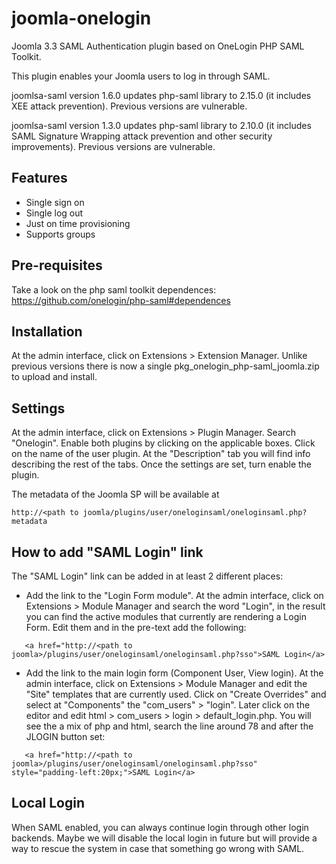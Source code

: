 joomla-onelogin
===============

Joomla 3.3 SAML Authentication plugin based on OneLogin PHP SAML Toolkit.

This plugin enables your Joomla users to log in through SAML.

joomlsa-saml version 1.6.0 updates php-saml library to 2.15.0 (it includes XEE attack prevention).
Previous versions are vulnerable.

joomlsa-saml version 1.3.0 updates php-saml library to 2.10.0 (it includes SAML Signature Wrapping attack prevention and other security improvements).
Previous versions are vulnerable.

Features
--------

* Single sign on
* Single log out
* Just on time provisioning
* Supports groups


Pre-requisites
--------------

Take a look on the php saml toolkit dependences:
https://github.com/onelogin/php-saml#dependences


Installation
------------

At the admin interface, click on Extensions > Extension Manager. 
Unlike previous versions there is now a single pkg_onelogin_php-saml_joomla.zip to upload and install.


Settings
--------

At the admin interface, click on Extensions > Plugin Manager. Search "Onelogin". 
Enable both plugins by clicking on the applicable boxes. Click on the name of the user plugin. 
At the "Description" tab you will find info describing the rest of the tabs. Once the settings are set, turn enable the plugin.

The metadata of the Joomla SP will be available at
``` 
http://<path to joomla/plugins/user/oneloginsaml/oneloginsaml.php?metadata
```

How to add "SAML Login" link
----------------------------

The "SAML Login" link can be added in at least 2 different places:

* Add the link to the "Login Form module". At the admin interface, click on Extensions > Module Manager and search the
   word "Login", in the result you can find the active modules that currently are rendering a Login Form. Edit them and in the
   pre-text add the following:

```
   <a href="http://<path to joomla>/plugins/user/oneloginsaml/oneloginsaml.php?sso">SAML Login</a>
```

* Add the link to the main login form (Component User, View login). At the admin interface, click on Extensions > Module Manager
   and edit the "Site" templates that are currently used. Click on "Create Overrides" and select at "Components" the "com_users" > "login". Later click on the editor and edit html > com_users > login > default_login.php. You will see the a mix of php and html, search the line around 78 and after the JLOGIN button set:

``` 
   <a href="http://<path to joomla>/plugins/user/oneloginsaml/oneloginsaml.php?sso" style="padding-left:20px;">SAML Login</a>
```

Local Login
-----------

When SAML enabled, you can always continue login through other login backends.
Maybe we will disable the local login in future but will provide a way to rescue the system in case that something go wrong with SAML.
